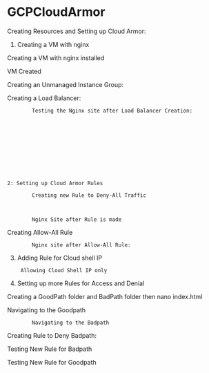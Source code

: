 # GCPCloudArmor



Creating Resources and Setting up Cloud Armor:



1.  Creating a VM with nginx 

Creating a VM with nginx installed


	

VM Created













Creating an Unmanaged Instance Group:







				












Creating a Load Balancer:




			Testing the Nginx site after Load Balancer Creation:











	2: Setting up Cloud Armor Rules

			Creating new Rule to Deny-All Traffic



			Nginx Site after Rule is made



			









Creating Allow-All Rule










			Nginx site after Allow-All Rule:




3. Adding Rule for Cloud shell IP

 		Allowing Cloud Shell IP only





			



4. Setting up more Rules for Access and Denial

Creating a GoodPath folder and BadPath folder then nano index.html




			

Navigating to the Goodpath


			Navigating to the Badpath





Creating Rule to Deny Badpath:




Testing New Rule for Badpath


Testing New Rule for Goodpath






